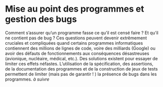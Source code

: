 #	Mise au point des programmes et gestion des bugs

Comment s’assurer qu’un programme fasse ce qu’il est censé faire ? Et qu’il ne contient pas de bug ?  Ces questions peuvent devenir extrêmement cruciales et compliquées quand certains  programmes informatiques contiennent des millions de lignes de code, voire des milliards (Google)  ou avoir des défauts de fonctionnements aux conséquences désastreuses  (avionique, nucléaire, médical, etc.). Des solutions existent pour essayer de limiter ces effets néfastes.
L’utilisation de la spécification, des assertions, de la documentation des programmes et de la construction de jeux de tests permettent de limiter (mais pas de garantir !  ) la présence de bugs dans les programmes.
*à suivre*
